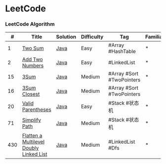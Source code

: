 LeetCode
======

### LeetCode Algorithm

| # | Title | Solution | Difficulty | Tag | Familiarity | 
|---| ----- | -------- | ---------- | --- | ----------- |
|1| [Two Sum](https://leetcode-cn.com/problems/two-sum) | [Java](./src/algorithm/twoSum) | Easy | #Array #HashTable | * |
|2| [Add Two Numbers](https://leetcode-cn.com/problems/add-two-numbers) | [Java](./src/algorithm/addTwoNumbers) | Easy | #LinkedList | * |
|15| [3Sum](https://leetcode-cn.com/problems/3sum) | [Java](./src/algorithm/threeSum) | Medium | #Array #Sort #TwoPointers | * | 
|16| [3Sum Closest](https://leetcode-cn.com/problems/3sum-closest) | [Java](./src/algorithm/threeSumClosest) | Medium | #Array #Sort #TwoPointers |  | 
|20| [Valid Parentheses](https://leetcode-cn.com/problems/valid-parentheses) | [Java](./src/algorithm/validParentheses) | Easy | #Stack #状态机 | * | 
|71| [Simplify Path](https://leetcode-cn.com/problems/simplify-path) | [Java](./src/algorithm/simplifyPath) | Medium | #Stack #状态机 | * | 
|430| [Flatten a Multilevel Doubly Linked List](https://leetcode-cn.com/problems/flatten-a-multilevel-doubly-linked-list) | [Java](./src/algorithm/flattenAMultilevelDoublyLinkedList) | Medium | #LinkedList #Dfs | * | 